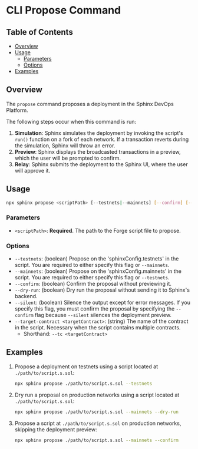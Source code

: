 # CLI Propose Command

## Table of Contents

- [Overview](#overview)
- [Usage](#usage)
  - [Parameters](#parameters)
  - [Options](#options)
- [Examples](#examples)

## Overview
The `propose` command proposes a deployment in the Sphinx DevOps Platform.

The following steps occur when this command is run:
1. **Simulation**: Sphinx simulates the deployment by invoking the script's `run()` function on a fork of each network. If a transaction reverts during the simulation, Sphinx will throw an error.
2. **Preview**: Sphinx displays the broadcasted transactions in a preview, which the user will be prompted to confirm.
3. **Relay**: Sphinx submits the deployment to the Sphinx UI, where the user will approve it.

## Usage
```bash
npx sphinx propose <scriptPath> [--testnets|--mainnets] [--confirm] [--dry-run] [--silent] [--tc <targetContract>]
```

### Parameters
- `<scriptPath>`: **Required**. The path to the Forge script file to propose.

### Options
- `--testnets`: (boolean) Propose on the 'sphinxConfig.testnets' in the script. You are required to either specify this flag or `--mainnets`.
- `--mainnets`: (boolean) Propose on the 'sphinxConfig.mainnets' in the script. You are required to either specify this flag or `--testnets`.
- `--confirm`: (boolean) Confirm the proposal without previewing it.
- `--dry-run`: (boolean) Dry run the proposal without sending it to Sphinx's backend.
- `--silent`: (boolean) Silence the output except for error messages. If you specify this flag, you must confirm the proposal by specifying the `--confirm` flag because `--silent` silences the deployment preview.
- `--target-contract <targetContract>`: (string) The name of the contract in the script. Necessary when the script contains multiple contracts.
  - Shorthand: `--tc <targetContract>`

## Examples
1. Propose a deployment on testnets using a script located at `./path/to/script.s.sol`:
   ```bash
   npx sphinx propose ./path/to/script.s.sol --testnets
   ```

2. Dry run a proposal on production networks using a script located at `./path/to/script.s.sol`:
   ```bash
   npx sphinx propose ./path/to/script.s.sol --mainnets --dry-run
   ```

3. Propose a script at `./path/to/script.s.sol` on production networks, skipping the deployment preview:
   ```bash
   npx sphinx propose ./path/to/script.s.sol --mainnets --confirm
   ```
